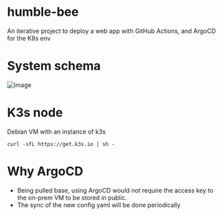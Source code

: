# humble-bee
An iterative project to deploy a web app with GitHub Actions, and ArgoCD for the K8s env

# System schema
![image](https://github.com/user-attachments/assets/28eef135-c138-41e9-8314-8f2e35d4fa04)


# K3s node
Debian VM with an instance of k3s
```
curl -sfL https://get.k3s.io | sh - 
```

# Why ArgoCD
- Being pulled base, using ArgoCD would not require the access key to the on-prem VM to be stored in public.
- The sync of the new config yaml will be done periodically
